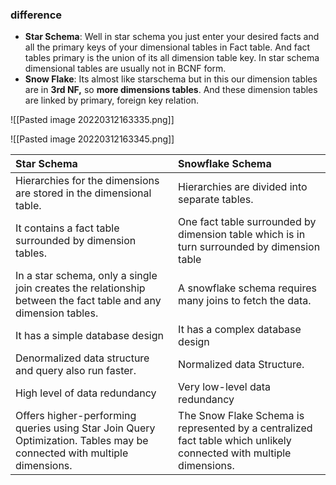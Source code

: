 ### difference
* **Star Schema**: Well in star schema you just enter your desired facts and all the primary keys of your dimensional tables in Fact table. And fact tables primary is the union of its all dimension table key. In star schema dimensional tables are usually not in BCNF form. 
* **Snow Flake**: Its almost like starschema but in this our dimension tables are in **3rd NF,** so **more dimensions tables**. And these dimension tables are linked by primary, foreign key relation.

![[Pasted image 20220312163335.png]]
  
![[Pasted image 20220312163345.png]]

Star Schema | Snowflake Schema
:--|:--
Hierarchies for the dimensions are stored in the dimensional table.|Hierarchies are divided into separate tables.
It contains a fact table surrounded by dimension tables.|One fact table surrounded by dimension table which is in turn surrounded by dimension table
In a star schema, only a single join creates the relationship between the fact table and any dimension tables.|A snowflake schema requires many joins to fetch the data.
It has a simple database design|It has a complex database design
Denormalized data structure and query also run faster.|Normalized data Structure.
High level of data redundancy|Very low-level data redundancy
Offers higher-performing queries using Star Join Query Optimization. Tables may be connected with multiple dimensions. |The Snow Flake Schema is represented by a centralized fact table which unlikely connected with multiple dimensions.
